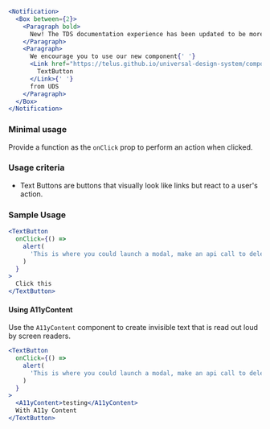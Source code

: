 ```jsx noeditor
<Notification>
  <Box between={2}>
    <Paragraph bold>
      New! The TDS documentation experience has been updated to be more performant!
    </Paragraph>
    <Paragraph>
      We encourage you to use our new component{' '}
      <Link href="https://telus.github.io/universal-design-system/components/allium/web/text-button">
        TextButton
      </Link>{' '}
      from UDS
    </Paragraph>
  </Box>
</Notification>
```

### Minimal usage

Provide a function as the `onClick` prop to perform an action when clicked.

### Usage criteria

- Text Buttons are buttons that visually look like links but react to a user's action.

### Sample Usage

```jsx
<TextButton
  onClick={() =>
    alert(
      'This is where you could launch a modal, make an api call to delete or update something, etc.'
    )
  }
>
  Click this
</TextButton>
```

#### Using A11yContent

Use the `A11yContent` component to create invisible text that is read out loud by screen readers.

```jsx
<TextButton
  onClick={() =>
    alert(
      'This is where you could launch a modal, make an api call to delete or update something, etc.'
    )
  }
>
  <A11yContent>testing</A11yContent>
  With A11y Content
</TextButton>
```
